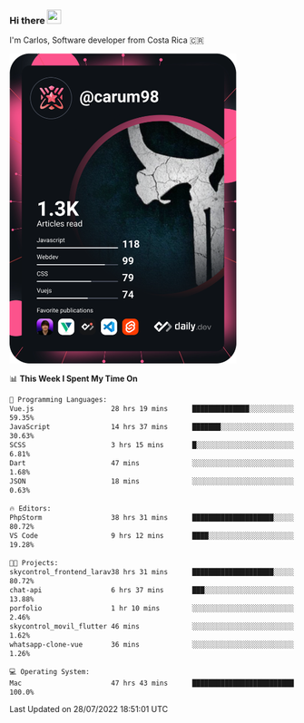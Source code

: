 ### Hi there <img src="https://media.giphy.com/media/hvRJCLFzcasrR4ia7z/giphy.gif" width="25px" height="25px">

I'm Carlos, Software developer from Costa Rica 🇨🇷

<a href="https://app.daily.dev/carum98"><img src="https://github.com/carum98/carum98/blob/main/devcard.svg" width="400" alt="Carlos Umaña Acevedo's Dev Card"/></a>


📊 **This Week I Spent My Time On** 

```text
💬 Programming Languages: 
Vue.js                   28 hrs 19 mins      ██████████████░░░░░░░░░░░   59.35% 
JavaScript               14 hrs 37 mins      ███████░░░░░░░░░░░░░░░░░░   30.63% 
SCSS                     3 hrs 15 mins       █░░░░░░░░░░░░░░░░░░░░░░░░   6.81% 
Dart                     47 mins             ░░░░░░░░░░░░░░░░░░░░░░░░░   1.68% 
JSON                     18 mins             ░░░░░░░░░░░░░░░░░░░░░░░░░   0.63%

🔥 Editors: 
PhpStorm                 38 hrs 31 mins      ████████████████████░░░░░   80.72% 
VS Code                  9 hrs 12 mins       ████░░░░░░░░░░░░░░░░░░░░░   19.28%

🐱‍💻 Projects: 
skycontrol_frontend_larav38 hrs 31 mins      ████████████████████░░░░░   80.72% 
chat-api                 6 hrs 37 mins       ███░░░░░░░░░░░░░░░░░░░░░░   13.88% 
porfolio                 1 hr 10 mins        ░░░░░░░░░░░░░░░░░░░░░░░░░   2.46% 
skycontrol_movil_flutter 46 mins             ░░░░░░░░░░░░░░░░░░░░░░░░░   1.62% 
whatsapp-clone-vue       36 mins             ░░░░░░░░░░░░░░░░░░░░░░░░░   1.26%

💻 Operating System: 
Mac                      47 hrs 43 mins      █████████████████████████   100.0%

```

 Last Updated on 28/07/2022 18:51:01 UTC
<!--END_SECTION:waka-->
